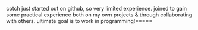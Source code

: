 cotch
just started out on github, so very limited experience. joined to gain some practical experience both on my own projects & through collaborating with others. ultimate goal is to work in programming!=====
